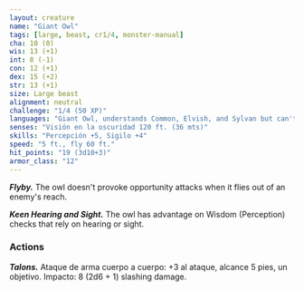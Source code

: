 ```yaml
---
layout: creature
name: "Giant Owl"
tags: [large, beast, cr1/4, monster-manual]
cha: 10 (0)
wis: 13 (+1)
int: 8 (-1)
con: 12 (+1)
dex: 15 (+2)
str: 13 (+1)
size: Large beast
alignment: neutral
challenge: "1/4 (50 XP)"
languages: "Giant Owl, understands Common, Elvish, and Sylvan but can't speak"
senses: "Visión en la oscuridad 120 ft. (36 mts)"
skills: "Percepción +5, Sigilo +4"
speed: "5 ft., fly 60 ft."
hit_points: "19 (3d10+3)"
armor_class: "12"
---
```


***Flyby.*** The owl doesn't provoke opportunity attacks when it flies out of an enemy's reach.

***Keen Hearing and Sight.*** The owl has advantage on Wisdom (Perception) checks that rely on hearing or sight.

### Actions

***Talons.*** Ataque de arma cuerpo a cuerpo: +3 al ataque, alcance 5 pies, un objetivo. Impacto: 8 (2d6 + 1) slashing damage.